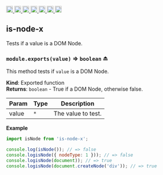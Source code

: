 <a
  href="https://travis-ci.org/Xotic750/is-node-x"
  title="Travis status">
<img
  src="https://travis-ci.org/Xotic750/is-node-x.svg?branch=master"
  alt="Travis status" height="18">
</a>
<a
  href="https://david-dm.org/Xotic750/is-node-x"
  title="Dependency status">
<img src="https://david-dm.org/Xotic750/is-node-x/status.svg"
  alt="Dependency status" height="18"/>
</a>
<a
  href="https://david-dm.org/Xotic750/is-node-x?type=dev"
  title="devDependency status">
<img src="https://david-dm.org/Xotic750/is-node-x/dev-status.svg"
  alt="devDependency status" height="18"/>
</a>
<a
  href="https://badge.fury.io/js/is-node-x"
  title="npm version">
<img src="https://badge.fury.io/js/is-node-x.svg"
  alt="npm version" height="18">
</a>
<a
  href="https://www.jsdelivr.com/package/npm/is-node-x"
  title="jsDelivr hits">
<img src="https://data.jsdelivr.com/v1/package/npm/is-node-x/badge?style=rounded"
  alt="jsDelivr hits" height="18">
</a>
<a
  href="https://bettercodehub.com/results/Xotic750/is-node-x"
  title="bettercodehub score">
<img src="https://bettercodehub.com/edge/badge/Xotic750/is-node-x?branch=master"
  alt="bettercodehub score" height="18">
</a>
<a
  href="https://coveralls.io/github/Xotic750/is-node-x?branch=master"
  title="Coverage Status">
<img src="https://coveralls.io/repos/github/Xotic750/is-node-x/badge.svg?branch=master"
  alt="Coverage Status" height="18">
</a>

<a name="module_is-node-x"></a>

## is-node-x
Tests if a value is a DOM Node.
 
<a name="exp_module_is-node-x--module.exports"></a>

### `module.exports(value)` ⇒ <code>boolean</code> ⏏
This method tests if `value` is a DOM Node.

**Kind**: Exported function  
**Returns**: <code>boolean</code> - True if a DOM Node, otherwise false.  

| Param | Type | Description |
| --- | --- | --- |
| value | <code>\*</code> | The value to test. |

**Example**  
```js
import isNode from 'is-node-x';

console.log(isNode()); // => false
console.logisNode({ nodeType: 1 })); // => false
console.logisNode(document)); // => true
console.logisNode(document.createNode('div')); // => true
```
